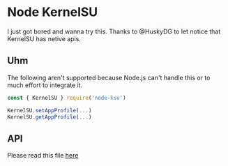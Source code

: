 # Node KernelSU

I just got bored and wanna try this. Thanks to @HuskyDG to let notice that KernelSU has netive apis.

## Uhm

The following aren't supported because Node.js can't handle this or to much effort to integrate it.

```js
const { KernelSU } require('node-ksu')

KernelSU.setAppProfile(...)
KernelSU.getAppProfile(...)
```

## API

Please read this file [here](src/KernelSU.js)